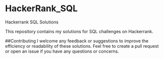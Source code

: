 # HackerRank_SQL
Hackerrank SQL Solutions

This repository contains my solutions for SQL challenges on Hackerrank.

##Contributing
I welcome any feedback or suggestions to improve the efficiency or readability of these solutions. Feel free to create a pull request or open an issue if you have any questions or concerns.
